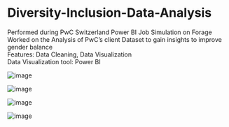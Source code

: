 # Diversity-Inclusion-Data-Analysis                         
Performed during PwC Switzerland Power BI Job Simulation on Forage                                                                                                                                         
Worked on the Analysis of PwC’s client Dataset to gain insights to improve gender balance                                                                                                 
Features: Data Cleaning, Data Visualization                                                         
Data Visualization tool: Power BI          

![image](https://github.com/KeshariAdarsh/-Diversity-Inclusion-Data-Analysis/assets/95745244/d43ffca5-5dbd-49e4-9200-847cde6fd2d4)                                                                                                       


![image](https://github.com/KeshariAdarsh/-Diversity-Inclusion-Data-Analysis/assets/95745244/fae0d325-0fdb-47bd-9e47-c6af6eb6cfb6)                                                                                                          


![image](https://github.com/KeshariAdarsh/-Diversity-Inclusion-Data-Analysis/assets/95745244/f4fd65d5-42c5-4e05-93b7-b40ae2179d28)                                                                                                  


![image](https://github.com/KeshariAdarsh/-Diversity-Inclusion-Data-Analysis/assets/95745244/d3beb3be-b242-4718-a517-1a978661efdc)






